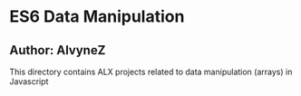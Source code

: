 # ES6 Data Manipulation
## Author: AlvyneZ
This directory contains ALX projects related to data manipulation (arrays) in Javascript
